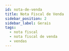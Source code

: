 ```yaml
---
id: nota-de-venda
title: Nota Fiscal de Venda
sidebar_position: 2
sidebar_label: Gerais
tags:
  - nota fiscal
  - nota fiscal de venda
  - vendas
---
```

